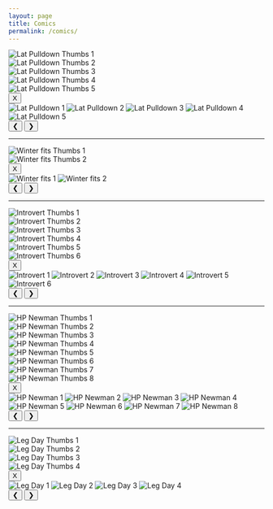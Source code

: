 ```yaml
---
layout: page
title: Comics
permalink: /comics/
---
```


<div class="slideshow" id="lat_pulldown">
<!-- Thumbnail Gallery -->
<div class="thumbnail-gallery">
  <div class="thumbnail" data-index="0">
    <img src="../images/comics/Lat_Pulldown/Lat_Pulldown_1.PNG" alt="Lat Pulldown Thumbs 1">
  </div>
  <div class="thumbnail" data-index="1">
    <img src="../images/comics/Lat_Pulldown/Lat_Pulldown_2.PNG" alt="Lat Pulldown Thumbs 2">
  </div>
  <div class="thumbnail" data-index="2">
    <img src="../images/comics/Lat_Pulldown/Lat_Pulldown_3.PNG" alt="Lat Pulldown Thumbs 3">
  </div>
  <div class="thumbnail" data-index="3">
    <img src="../images/comics/Lat_Pulldown/Lat_Pulldown_4.PNG" alt="Lat Pulldown Thumbs 4">
  </div>
  <div class="thumbnail" data-index="4">
    <img src="../images/comics/Lat_Pulldown/Lat_Pulldown_5.PNG" alt="Lat Pulldown Thumbs 5">
  </div>
</div>

<!-- Full-size Image Viewer (initially hidden) -->
<div class="full-size-gallery">
  <button class="close-gallery">X</button>
  <div class="image-container">
    <img class="full-image" src="../images/comics/Lat_Pulldown/Lat_Pulldown_1.PNG" alt="Lat Pulldown 1">
    <img class="full-image" src="../images/comics/Lat_Pulldown/Lat_Pulldown_2.PNG" alt="Lat Pulldown 2">
    <img class="full-image" src="../images/comics/Lat_Pulldown/Lat_Pulldown_3.PNG" alt="Lat Pulldown 3">
    <img class="full-image" src="../images/comics/Lat_Pulldown/Lat_Pulldown_4.PNG" alt="Lat Pulldown 4">
    <img class="full-image" src="../images/comics/Lat_Pulldown/Lat_Pulldown_5.PNG" alt="Lat Pulldown 5">
  </div>
  <button class="prev-image">&#10094;</button>
  <button class="next-image">&#10095;</button>
</div>
</div>

---

<div class="slideshow" id="winter_fits">
<!-- Thumbnail Gallery -->
<div class="thumbnail-gallery">
  <div class="thumbnail" data-index="0">
    <img src="../images/comics/Winter_Fits/Winter_Outfits-1.PNG" alt="Winter fits Thumbs 1">
  </div>
  <div class="thumbnail" data-index="1">
    <img src="../images/comics/Winter_Fits/Winter_Outfits-2.PNG" alt="Winter fits Thumbs 2">
  </div>
</div>

<!-- Full-size Image Viewer (initially hidden) -->
<div class="full-size-gallery">
  <button class="close-gallery">X</button>
  <div class="image-container">
    <img class="full-image" src="../images/comics/Winter_Fits/Winter_Outfits-1.PNG" alt="Winter fits 1">
    <img class="full-image" src="../images/comics/Winter_Fits/Winter_Outfits-2.PNG" alt="Winter fits 2">
  </div>
  <button class="prev-image">&#10094;</button>
  <button class="next-image">&#10095;</button>
</div>
</div>

---

<div class="slideshow" id="introvert">
<!-- Thumbnail Gallery -->
<div class="thumbnail-gallery">
  <div class="thumbnail" data-index="0">
    <img src="../images/comics/Introvert_Extrovert/Introvert_Extrovert_1.PNG" alt="Introvert Thumbs 1">
  </div>
  <div class="thumbnail" data-index="1">
    <img src="../images/comics/Introvert_Extrovert/Introvert_Extrovert_2.PNG" alt="Introvert Thumbs 2">
  </div>
  <div class="thumbnail" data-index="2">
    <img src="../images/comics/Introvert_Extrovert/Introvert_Extrovert_3.PNG" alt="Introvert Thumbs 3">
  </div>
  <div class="thumbnail" data-index="3">
    <img src="../images/comics/Introvert_Extrovert/Introvert_Extrovert_4.PNG" alt="Introvert Thumbs 4">
  </div>
  <div class="thumbnail" data-index="4">
    <img src="../images/comics/Introvert_Extrovert/Introvert_Extrovert_5.PNG" alt="Introvert Thumbs 5">
  </div>
  <div class="thumbnail" data-index="5">
    <img src="../images/comics/Introvert_Extrovert/Introvert_Extrovert_6.PNG" alt="Introvert Thumbs 6">
  </div>
</div>

<!-- Full-size Image Viewer (initially hidden) -->
<div class="full-size-gallery">
  <button class="close-gallery">X</button>
  <div class="image-container">
    <img class="full-image" src="../images/comics/Introvert_Extrovert/Introvert_Extrovert_1.PNG" alt="Introvert 1">
    <img class="full-image" src="../images/comics/Introvert_Extrovert/Introvert_Extrovert_2.PNG" alt="Introvert 2">
    <img class="full-image" src="../images/comics/Introvert_Extrovert/Introvert_Extrovert_3.PNG" alt="Introvert 3">
    <img class="full-image" src="../images/comics/Introvert_Extrovert/Introvert_Extrovert_4.PNG" alt="Introvert 4">
    <img class="full-image" src="../images/comics/Introvert_Extrovert/Introvert_Extrovert_5.PNG" alt="Introvert 5">
    <img class="full-image" src="../images/comics/Introvert_Extrovert/Introvert_Extrovert_6.PNG" alt="Introvert 6">
  </div>
  <button class="prev-image">&#10094;</button>
  <button class="next-image">&#10095;</button>
</div>
</div>

---

<div class="slideshow" id="hp_newman">
<!-- Thumbnail Gallery -->
<div class="thumbnail-gallery">
  <div class="thumbnail" data-index="0">
    <img src="../images/comics/Harry_Potter_Newman/Harry_Potter__Newman-1.PNG" alt="HP Newman Thumbs 1">
  </div>
  <div class="thumbnail" data-index="1">
    <img src="../images/comics/Harry_Potter_Newman/Harry_Potter__Newman-2.PNG" alt="HP Newman Thumbs 2">
  </div>
  <div class="thumbnail" data-index="2">
    <img src="../images/comics/Harry_Potter_Newman/Harry_Potter__Newman-3.PNG" alt="HP Newman Thumbs 3">
  </div>
  <div class="thumbnail" data-index="3">
    <img src="../images/comics/Harry_Potter_Newman/Harry_Potter__Newman-4.PNG" alt="HP Newman Thumbs 4">
  </div>
  <div class="thumbnail" data-index="4">
    <img src="../images/comics/Harry_Potter_Newman/Harry_Potter__Newman-5.PNG" alt="HP Newman Thumbs 5">
  </div>
  <div class="thumbnail" data-index="5">
    <img src="../images/comics/Harry_Potter_Newman/Harry_Potter__Newman-6.PNG" alt="HP Newman Thumbs 6">
  </div>
  <div class="thumbnail" data-index="6">
    <img src="../images/comics/Harry_Potter_Newman/Newman.JPG" alt="HP Newman Thumbs 7">
  </div>
  <div class="thumbnail" data-index="7">
    <img src="../images/comics/Harry_Potter_Newman/Newman_me.jpg" alt="HP Newman Thumbs 8">
  </div>
</div>

<!-- Full-size Image Viewer (initially hidden) -->
<div class="full-size-gallery">
  <button class="close-gallery">X</button>
  <div class="image-container">
    <img class="full-image" src="../images/comics/Harry_Potter_Newman/Harry_Potter__Newman-1.PNG" alt="HP Newman 1">
    <img class="full-image" src="../images/comics/Harry_Potter_Newman/Harry_Potter__Newman-2.PNG" alt="HP Newman 2">
    <img class="full-image" src="../images/comics/Harry_Potter_Newman/Harry_Potter__Newman-3.PNG" alt="HP Newman 3">
    <img class="full-image" src="../images/comics/Harry_Potter_Newman/Harry_Potter__Newman-4.PNG" alt="HP Newman 4">
    <img class="full-image" src="../images/comics/Harry_Potter_Newman/Harry_Potter__Newman-5.PNG" alt="HP Newman 5">
    <img class="full-image" src="../images/comics/Harry_Potter_Newman/Harry_Potter__Newman-6.PNG" alt="HP Newman 6">
    <img class="full-image" src="../images/comics/Harry_Potter_Newman/Newman.JPG" alt="HP Newman 7">
    <img class="full-image" src="../images/comics/Harry_Potter_Newman/Newman_me.jpg" alt="HP Newman 8">
  </div>
  <button class="prev-image">&#10094;</button>
  <button class="next-image">&#10095;</button>
</div>
</div>

---

<div class="slideshow" id="leg_day">
<!-- Thumbnail Gallery -->
<div class="thumbnail-gallery">
  <div class="thumbnail" data-index="0">
    <img src="../images/comics/Leg_Day/Leg_Day_1.JPG" alt="Leg Day Thumbs 1">
  </div>
  <div class="thumbnail" data-index="1">
    <img src="../images/comics/Leg_Day/Leg_Day_2.JPG" alt="Leg Day Thumbs 2">
  </div>
  <div class="thumbnail" data-index="2">
    <img src="../images/comics/Leg_Day/Leg_Day_3.JPG" alt="Leg Day Thumbs 3">
  </div>
  <div class="thumbnail" data-index="3">
    <img src="../images/comics/Leg_Day/Leg_Day_4.JPG" alt="Leg Day Thumbs 4">
  </div>
</div>

<!-- Full-size Image Viewer (initially hidden) -->
<div class="full-size-gallery">
  <button class="close-gallery">X</button>
  <div class="image-container">
    <img class="full-image" src="../images/comics/Leg_Day/Leg_Day_1.JPG" alt="Leg Day 1">
    <img class="full-image" src="../images/comics/Leg_Day/Leg_Day_2.JPG" alt="Leg Day 2">
    <img class="full-image" src="../images/comics/Leg_Day/Leg_Day_3.JPG" alt="Leg Day 3">
    <img class="full-image" src="../images/comics/Leg_Day/Leg_Day_4.JPG" alt="Leg Day 4">
  </div>
  <button class="prev-image">&#10094;</button>
  <button class="next-image">&#10095;</button>
</div>
</div>




<script src="https://code.jquery.com/jquery-3.6.0.min.js"></script>
<script src="../gallery.js"></script>
